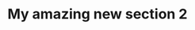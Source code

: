---
title: "My amazing new section 2"
weight: 1
description: >
    A special section with a docs layout.
---
